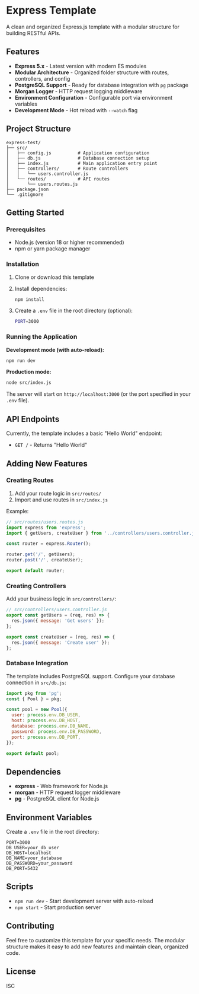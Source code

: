 # Express Template

A clean and organized Express.js template with a modular structure for building RESTful APIs.

## Features

- **Express 5.x** - Latest version with modern ES modules
- **Modular Architecture** - Organized folder structure with routes, controllers, and config
- **PostgreSQL Support** - Ready for database integration with `pg` package
- **Morgan Logger** - HTTP request logging middleware
- **Environment Configuration** - Configurable port via environment variables
- **Development Mode** - Hot reload with `--watch` flag

## Project Structure

```
express-test/
├── src/
│   ├── config.js          # Application configuration
│   ├── db.js              # Database connection setup
│   ├── index.js           # Main application entry point
│   ├── controllers/       # Route controllers
│   │   └── users.controller.js
│   └── routes/            # API routes
│       └── users.routes.js
├── package.json
└── .gitignore
```

## Getting Started

### Prerequisites

- Node.js (version 18 or higher recommended)
- npm or yarn package manager

### Installation

1. Clone or download this template
2. Install dependencies:
   ```bash
   npm install
   ```

3. Create a `.env` file in the root directory (optional):
   ```bash
   PORT=3000
   ```

### Running the Application

**Development mode (with auto-reload):**
```bash
npm run dev
```

**Production mode:**
```bash
node src/index.js
```

The server will start on `http://localhost:3000` (or the port specified in your `.env` file).

## API Endpoints

Currently, the template includes a basic "Hello World" endpoint:

- `GET /` - Returns "Hello World"

## Adding New Features

### Creating Routes

1. Add your route logic in `src/routes/`
2. Import and use routes in `src/index.js`

Example:
```javascript
// src/routes/users.routes.js
import express from 'express';
import { getUsers, createUser } from '../controllers/users.controller.js';

const router = express.Router();

router.get('/', getUsers);
router.post('/', createUser);

export default router;
```

### Creating Controllers

Add your business logic in `src/controllers/`:

```javascript
// src/controllers/users.controller.js
export const getUsers = (req, res) => {
  res.json({ message: 'Get users' });
};

export const createUser = (req, res) => {
  res.json({ message: 'Create user' });
};
```

### Database Integration

The template includes PostgreSQL support. Configure your database connection in `src/db.js`:

```javascript
import pkg from 'pg';
const { Pool } = pkg;

const pool = new Pool({
  user: process.env.DB_USER,
  host: process.env.DB_HOST,
  database: process.env.DB_NAME,
  password: process.env.DB_PASSWORD,
  port: process.env.DB_PORT,
});

export default pool;
```

## Dependencies

- **express** - Web framework for Node.js
- **morgan** - HTTP request logger middleware
- **pg** - PostgreSQL client for Node.js

## Environment Variables

Create a `.env` file in the root directory:

```env
PORT=3000
DB_USER=your_db_user
DB_HOST=localhost
DB_NAME=your_database
DB_PASSWORD=your_password
DB_PORT=5432
```

## Scripts

- `npm run dev` - Start development server with auto-reload
- `npm start` - Start production server

## Contributing

Feel free to customize this template for your specific needs. The modular structure makes it easy to add new features and maintain clean, organized code.

## License

ISC 